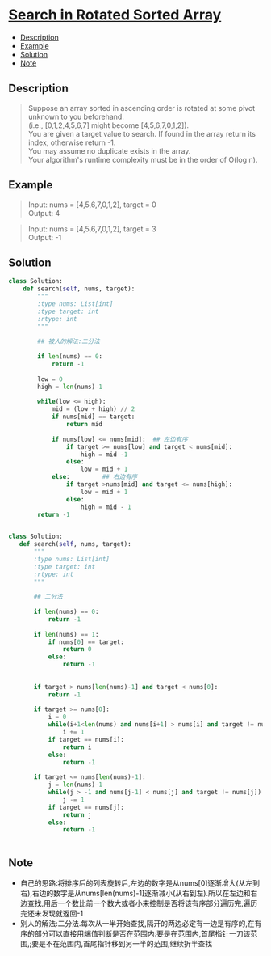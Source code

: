 # [Search in Rotated Sorted Array](https://leetcode.com/problems/search-in-rotated-sorted-array/description/)

<!-- GFM-TOC -->
* <a href="#Description">Description</a>
* <a href="#Example">Example</a>
* <a href="#Solution">Solution</a>
* <a href="#Note">Note</a>
<!-- GFM-TOC -->


## <a name="Description">Description</a>
>Suppose an array sorted in ascending order is rotated at some pivot unknown to you beforehand.</br>
(i.e., [0,1,2,4,5,6,7] might become [4,5,6,7,0,1,2]).</br>
You are given a target value to search. If found in the array return its index, otherwise return -1.</br>
You may assume no duplicate exists in the array.</br>
Your algorithm's runtime complexity must be in the order of O(log n).</br>

## <a name="Example">Example</a>
>Input: nums = [4,5,6,7,0,1,2], target = 0</br>
Output: 4</br>

>Input: nums = [4,5,6,7,0,1,2], target = 3</br>
Output: -1</br>

## <a name="Solution">Solution</a>
```python
class Solution:
    def search(self, nums, target):
        """
        :type nums: List[int]
        :type target: int
        :rtype: int
        """
        
        ## 被人的解法:二分法
        
        if len(nums) == 0:
            return -1
        
        low = 0
        high = len(nums)-1
        
        while(low <= high):
            mid = (low + high) // 2
            if nums[mid] == target:
                return mid
                
            if nums[low] <= nums[mid]:  ## 左边有序
                if target >= nums[low] and target < nums[mid]:
                    high = mid -1
                else:
                    low = mid + 1
            else:         ## 右边有序
                if target >nums[mid] and target <= nums[high]:
                    low = mid + 1
                else:
                    high = mid - 1
        return -1
    
 ```
 ```python
class Solution:
    def search(self, nums, target):
        """
        :type nums: List[int]
        :type target: int
        :rtype: int
        """
        
        ## 二分法
        
        if len(nums) == 0:
            return -1
        
        if len(nums) == 1:
            if nums[0] == target:
                return 0
            else:
                return -1
        
        
        if target > nums[len(nums)-1] and target < nums[0]:
            return -1
        
        if target >= nums[0]:
            i = 0
            while(i+1<len(nums) and nums[i+1] > nums[i] and target != nums[i]):
                i += 1
            if target == nums[i]:
                return i
            else:
                return -1
            
        if target <= nums[len(nums)-1]:
            j = len(nums)-1
            while(j > -1 and nums[j-1] < nums[j] and target != nums[j]):
                j -= 1
            if target == nums[j]:
                return j
            else:
                return -1
    
 ```
 
## <a name="Note">Note</a>
* 自己的思路:将排序后的列表旋转后,左边的数字是从nums[0]逐渐增大(从左到右),右边的数字是从nums[len(nums)-1]逐渐减小(从右到左).所以在左边和右边查找,用后一个数比前一个数大或者小来控制是否将该有序部分遍历完,遍历完还未发现就返回-1
* 别人的解法:二分法.每次从一半开始查找,隔开的两边必定有一边是有序的,在有序的部分可以直接用端值判断是否在范围内:要是在范围内,首尾指针一刀该范围,;要是不在范围内,首尾指针移到另一半的范围,继续折半查找





